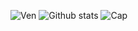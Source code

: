 


![Ven](https://media4.giphy.com/media/Xo1CaQsirrQiY/giphy.gif?cid=ecf05e474w8n6nuaynqk8xfx9du8gtpkkfnwxbvylzulqoxj&rid=giphy.gif)
![Github stats](https://github-readme-stats.vercel.app/api?username=bitBadger8&theme=bear&show_icons=true&count_private=true)
![Cap](https://media2.giphy.com/media/asveHVL86oAY8/giphy.gif?cid=ecf05e47oplhii5ediw4qhfh9bcfbklilfzg2uul0m67ykoc&rid=giphy.gif)




<!--
**bitBadger8/bitBadger8** is a ✨ _special_ ✨ repository because its `README.md` (this file) appears on your GitHub profile.
Here are some ideas to get you started:


- 🔭 I’m currently working on ...
- 🌱 I’m currently learning ...
- 👯 I’m looking to collaborate on ...
- 🤔 I’m looking for help with ...
- 💬 Ask me about ...
- 📫 How to reach me: ...
- 😄 Pronouns: ...
- ⚡ Fun fact: ...
-->
